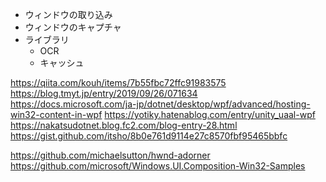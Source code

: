 * ウィンドウの取り込み
* ウィンドウのキャプチャ
* ライブラリ
  * OCR
  * キャッシュ

https://qiita.com/kouh/items/7b55fbc72ffc91983575
https://blog.tmyt.jp/entry/2019/09/26/071634
https://docs.microsoft.com/ja-jp/dotnet/desktop/wpf/advanced/hosting-win32-content-in-wpf
https://yotiky.hatenablog.com/entry/unity_uaal-wpf
https://nakatsudotnet.blog.fc2.com/blog-entry-28.html
https://gist.github.com/itsho/8b0e761d9114e27c8570fbf95465bbfc

https://github.com/michaelsutton/hwnd-adorner
https://github.com/microsoft/Windows.UI.Composition-Win32-Samples